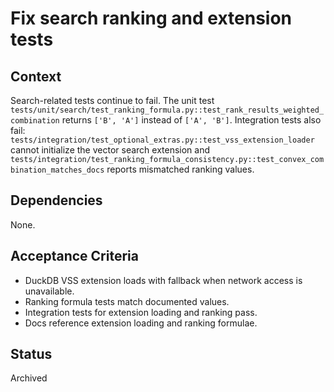 # Fix search ranking and extension tests

## Context
Search-related tests continue to fail. The unit test
`tests/unit/search/test_ranking_formula.py::test_rank_results_weighted_combination`
returns `['B', 'A']` instead of `['A', 'B']`. Integration tests also fail:
`tests/integration/test_optional_extras.py::test_vss_extension_loader` cannot
initialize the vector search extension and
`tests/integration/test_ranking_formula_consistency.py::test_convex_combination_matches_docs`
reports mismatched ranking values.

## Dependencies
None.

## Acceptance Criteria
- DuckDB VSS extension loads with fallback when network access is unavailable.
- Ranking formula tests match documented values.
- Integration tests for extension loading and ranking pass.
- Docs reference extension loading and ranking formulae.

## Status
Archived
